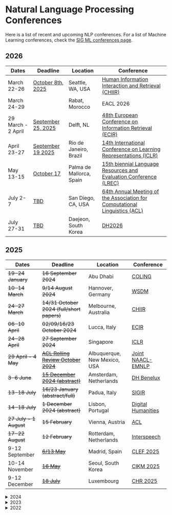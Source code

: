 # Natural Language Processing Conferences

Here is a list of recent and upcoming NLP conferences.
For a list of Machine Learning conferences, check the [SIG ML conferences page](https://github.com/NLeSC/Machine_Learning_SIG/blob/master/conferences.md).

## 2026

| Dates | Deadline | Location | Conference |
| ----- | -------- | -------- | ---------- |
| March 22-26 | [October 8th, 2025](https://chiir2026.github.io/full-paper.html) | Seattle, WA, USA |  [Human Information Interaction and Retrieval (CHIIR)](https://chiir2026.github.io/) |
| March 24-29 | | Rabat, Morocco | EACL 2026 |
| 29 March - 2 April | [September 25, 2025](https://ecir2026.eu/calls/call-for-full-papers) | Delft, NL | [48th European Conference on Information Retrieval (ECIR)](https://ecir2026.eu/) | 
| April 23-27 | [September 19 2025](https://iclr.cc/Conferences/2026/CallForPapers) |  Rio de Janeiro, Brazil | [14th International Conference on Learning Representations (ICLR)](https://iclr.cc/) |
| May 13-15 | [October 17](https://lrec2026.info/calls/second-call-for-papers/) | Palma de Mallorca, Spain | [15th biennial Language Resources and Evaluation Conference (LREC)](https://lrec2026.info/) |
| July 2-7 | [TBD](https://2026.aclweb.org/calls/main_conference_papers/) | San Diego, CA, USA | [64th Annual Meeting of the Association for Computational Linguistics (ACL)](https://2026.aclweb.org/) |
| July 27-31 | [TBD](https://dh2026.adho.org/cfp/) | Daejeon, South Korea | [DH2026](https://dh2026.adho.org/) |  


## 2025

| Dates | Deadline | Location | Conference |
| ----- | -------- | -------- | ---------- |
| ~~19-24 January~~ | ~~16 September 2024~~ | Abu Dhabi | [COLING](https://coling2025.org/) |
| ~~10-14 March~~ | ~~9/14 August 2024~~ | Hannover, Germany | [WSDM](https://www.wsdm-conference.org/2025/) |
| ~~24-27 March~~ | ~~14/31 October 2024 (full/short papers)~~ | Melbourne, Australia | [CHIIR](https://chiir2025.github.io/) |
| ~~06-10 April~~ | ~~02/09/16/23 October 2024~~ | Lucca, Italy | [ECIR](https://ecir2025.eu/)
| ~~24-28 April~~ | ~~27 September 2024~~ | Singapore | [ICLR](https://iclr.cc/Conferences/2025) |
| ~~29 April - 4 May~~ | ~~[ACL Rolling Review October 2024](https://2025.naacl.org/calls/papers/)~~ | Albuquerque, New Mexico, USA | [Joint NAACL-EMNLP](https://2025.naacl.org/) | 
| ~~3-6 June~~ | ~~[15 December 2024 (abstract)](https://2025.dhbenelux.org/call-for-papers/)~~ | Amsterdam, Netherlands | [DH Benelux](https://2025.dhbenelux.org/) |
| ~~13-18 July~~ | ~~16/23 January (abstract/full)~~ | Padua, Italy | [SIGIR](https://sigir2025.dei.unipd.it/) |
| ~~14-18 July~~ | ~~1 December 2024 (abstract)~~ | Lisbon, Portugal | [Digital Humanities](https://dh2025.adho.org/) |
| ~~27 July - 1 August~~ | ~~15 February~~ | Vienna, Austria | [ACL](https://2025.aclweb.org/) |
| ~~17-22 August~~ | ~~12 February~~ | Rotterdam, Netherlands | [Interspeech](https://interspeech2025.org/) |
| 9-12 September | ~~[6/13 May](https://clef2025.clef-initiative.eu/index.php?page=Pages/importantDates.html)~~ | Madrid, Spain | [CLEF 2025](https://clef2025.clef-initiative.eu/) |
| 10-14 November | ~~[16 May](https://cikm2025.org/calls/01.html?sMenu=01)~~ | Seoul, South Korea | [CIKM 2025](https://cikm2025.org/) |
| 9-12 December | ~~[18 July](https://2025.computational-humanities-research.org/cfp/)~~ | Luxembourg | [CHR 2025](https://2025.computational-humanities-research.org/) |


<details>
  <summary>2024</summary>

| Dates | Deadline | Location | Conference |
| ----- | -------- | -------- | ---------- |
| ~~19 February~~ | ~~25 January 2024~~ | Hilversum, Netherlands | [2nd Dutch Speech Tech Day](https://sites.google.com/view/dutchspeechtechday/home) |
| ~~10-14 March~~ | ~~10/31 October 2023 (full/short papers)~~ | Sheffield, UK | [CHIIR 2024](https://chiir2024.github.io/) |
| ~~17-22 March~~ | ~~15 October 2023~~ | Malta | [EACL 2024](https://2024.eacl.org/) | 
| ~~24-28 March~~ | ~~20/27 September 2023~~ | Glasgow, Scotland | [ECIR 2024](https://www.ecir2024.org/)
| ~~7-11 May~~ | ~~21 September 2023~~ | Vienna, Austria | [ICLR 2024](https://iclr.cc/Conferences/2024) |
| ~~20-25 May~~ | ~~13 October 2023~~ | Turin, Italy | [Joint LREC-COLING 2024](https://lrec-coling-2024.lrec-conf.org/) |
| ~~5-7 June~~ | ~~7 February 2024~~ | Leuven, Belgium | [DH Benelux 2024](https://2024.dhbenelux.org/) |
| ~~6-9 August~~ | ~~10 December 2023~~ | Washington D.C., USA | [DH 2024](https://dh2024.adho.org/) |
| ~~12-17 August~~ | ~~15 February 2024~~ | Bangkok, Thailand | [ACL 2024](https://2024.aclweb.org/) |
| ~~30 August~~ | ~~TBD~~ | Leiden, NL | [Computational Linguistics in the Netherlands (CLIN 34)](https://clin34.leidenuniv.nl/) |
| ~~30 August - 4 September~~ | ~~12 February 2024~~ | Athens, Greece | [ICDAR 2024](https://icdar2024.net/) |
| ~~1-5 September~~ | ~~2 March 2024~~ | ~~Jerusalem, Israel~~ Kos Island, Greece | [Interspeech 2024](https://interspeech2024.org/) |
| 18-20 September | ~~18 April 2024~~ | Hagen, Germany | [The 10th International Conference on Computational Models of Argument (COMMA 2024)](http://comma2024.krportal.org/index.html)|
| 19-20 October | ~~30 June 2024~~ | Trento, Italy | [ICNLSP](https://www.icnlsp.org/2024welcome/) |
| 4-6 December | ~~8 July 2024~~ | Aarhus, Denmark | [CHR 2024](https://2024.computational-humanities-research.org/) |
</details>

<details>
  <summary>2023</summary>

| Dates | Deadline | Location | Conference |
| ----- | -------- | -------- | ---------- |
| ~~20 February 2023~~ | ~~25 January 2023~~| Hilversum, Netherlands | [1st Dutch Speech Tech Day](https://sites.google.com/view/dutchspeechtechday/home) |
| ~~2-6 April 2023~~ | ~~30 September 2022~~ | Dublin, Ireland | [ECIR 2023](https://ecir2023.org/) |
| ~~1-5 May 2023~~ | ~~21 September 2022~~ | Kigali, Rwanda | [ICLR 2023](https://iclr.cc/) |
| ~~2-6 May 2023~~ | ~~20 October 2022~~ | Dubrovnic, Croatia | [EACL 2023](https://2023.eacl.org) |
| ~~31-2 June 2023~~ | ~~7 February 2023~~ | Brussels, Belgium | [DH Benelux 2023](https://2023.dhbenelux.org) |
| ~~9-14 July 2023~~ | ~~15 December 2022~~ | Toronto, Canada | [ACL 2023](https://2023.aclweb.org) (and NAACL) |
| ~~10-14 July 2023~~ | ~~4 November 2022~~ | Graz, Austria | [DH 2023](https://dh2023.adho.org) |
| ~~23-27 July 2023~~| ~~24 January 2023~~ | Teipei, Taiwan | [SIGIR 2023](https://sigir.org/sigir2023/) |
| ~~20-24 Augustus 2023~~ | ~~1 March 2023~~ | Dublin, Ireland | [Interspeech 2023](https://www.interspeech2023.org/) |
| ~~4-7 September 2023~~ | ~~23 April 2023~~ | Plzen, Czech Republic | [TSD 2023](https://www.tsdconference.org/tsd2023) |
| ~~22 September 2023~~ | ~~15 June 2023~~ | Antwerp, Belgium | [CLIN 2023](https://clin33.uantwerpen.be/) |
| ~~1-4 November 2023~~ | ~~23 May 2023~~ | Bali, Indonesia | [IJNLP 2023](http://www.ijcnlp-aacl2023.org/) |
| ~~6-8 December 2023~~ | ~~24 July~~ ~~1 August 2023~~ | Paris, France | [CHR 2023](https://2023.computational-humanities-research.org/cfp/) |
| ~~6-10 December 2023~~ | ~~16 June 2023~~| Singapore | [EMNLP 2023](https://2023.emnlp.org/) |
</details>

<details>
<summary>2022</summary>

| Dates | Deadline | Location | Conference |
| ----- | -------- | -------- | ---------- |
| ~~22-27 May 2022~~ | ~~15 November 2021~~ | Dublin, Ireland | [ACL 2022](https://www.2022.aclweb.org) (and EACL) |
| ~~1-3 June 2022~~ | ~~11 February 2022~~ | Luxembourg, Luxembourg | DH Benelux 2022 |
| ~~17 June 2022~~ | ~~1 April 2022~~ | Tilburg, The Netherlands | [CLIN 2022](https://clin2022.uvt.nl/) |
| ~~10-15 July 2022~~ | ~~15 January 2022~~ | Seattle, Washington | [NAACL 2022](https://2022.naacl.org/) |
| ~~24-29 July 2022~~ | ~~10 December 2021~~ | Tokyo, Japan | [DH 2022](https://dh2022.adho.org) |
| ~~6-9 September 2022~~ | ~~22 April 2022~~ | Brno, Czech Republic | [TSD 2022](https://www.tsdconference.org/tsd2022) |
| ~~20-23 November 2022~~ | ~~15 July 2022~~ | online | IJCNLP 2022 |
| ~~7-8 December 2022~~ | ~~30 June 2022~~ | Abu Dhabi, United Arab Emirates | [CoNLL 2022](https://conll.org/2022) |
| ~~9-11 December 2022~~ | ~~24 June 2022~~ | Abu Dhabi, United Arab Emirates | [EMNLP 2022](https://2022.emnlp.org) |
</details>

